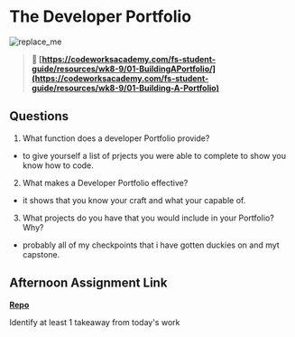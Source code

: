 # The Developer Portfolio

![replace_me](https://codeworks.blob.core.windows.net/public/assets/img/illustrations/placeholder.svg)

> **📖 [https://codeworksacademy.com/fs-student-guide/resources/wk8-9/01-BuildingAPortfolio/](https://codeworksacademy.com/fs-student-guide/resources/wk8-9/01-Building-A-Portfolio)**

## Questions

1. What function does a developer Portfolio provide?

- to give yourself a list of prjects you were able to complete to show you know how to code.

2. What makes a Developer Portfolio effective?

- it shows that you know your craft and what your capable of.

3. What projects do you have that you would include in your Portfolio? Why?

- probably all of my checkpoints that i have gotten duckies on and myt capstone. 

## Afternoon Assignment Link

**[Repo](https://github.com/Enderdr4gon74/<ASSIGNMENT_REPO>)**

Identify at least 1 takeaway from today's work
